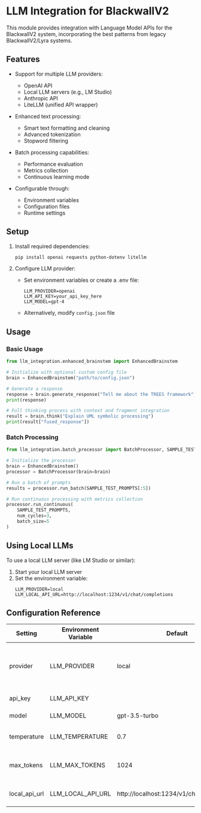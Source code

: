 # LLM Integration for BlackwallV2

This module provides integration with Language Model APIs for the BlackwallV2 system, incorporating the best patterns from legacy BlackwallV2/Lyra systems.

## Features

- Support for multiple LLM providers:
  - OpenAI API
  - Local LLM servers (e.g., LM Studio)
  - Anthropic API
  - LiteLLM (unified API wrapper)

- Enhanced text processing:
  - Smart text formatting and cleaning
  - Advanced tokenization
  - Stopword filtering

- Batch processing capabilities:
  - Performance evaluation
  - Metrics collection
  - Continuous learning mode

- Configurable through:
  - Environment variables
  - Configuration files
  - Runtime settings

## Setup

1. Install required dependencies:
   ```bash
   pip install openai requests python-dotenv litellm
   ```

2. Configure LLM provider:
   - Set environment variables or create a .env file:
     ```
     LLM_PROVIDER=openai
     LLM_API_KEY=your_api_key_here
     LLM_MODEL=gpt-4
     ```
   - Alternatively, modify `config.json` file

## Usage

### Basic Usage

```python
from llm_integration.enhanced_brainstem import EnhancedBrainstem

# Initialize with optional custom config file
brain = EnhancedBrainstem("path/to/config.json")

# Generate a response
response = brain.generate_response("Tell me about the TREES framework")
print(response)

# Full thinking process with context and fragment integration
result = brain.think("Explain UML symbolic processing")
print(result["fused_response"])
```

### Batch Processing

```python
from llm_integration.batch_processor import BatchProcessor, SAMPLE_TEST_PROMPTS

# Initialize the processor
brain = EnhancedBrainstem()
processor = BatchProcessor(brain=brain)

# Run a batch of prompts
results = processor.run_batch(SAMPLE_TEST_PROMPTS[:5])

# Run continuous processing with metrics collection
processor.run_continuous(
    SAMPLE_TEST_PROMPTS,
    num_cycles=3,
    batch_size=5
)
```

## Using Local LLMs

To use a local LLM server (like LM Studio or similar):

1. Start your local LLM server
2. Set the environment variable:
   ```
   LLM_PROVIDER=local
   LLM_LOCAL_API_URL=http://localhost:1234/v1/chat/completions
   ```

## Configuration Reference

| Setting | Environment Variable | Default | Description |
|---------|---------------------|---------|-------------|
| provider | LLM_PROVIDER | local | LLM provider (local, openai, anthropic, litellm) |
| api_key | LLM_API_KEY | | API key for the provider |
| model | LLM_MODEL | gpt-3.5-turbo | Model to use |
| temperature | LLM_TEMPERATURE | 0.7 | Response randomness (0-1) |
| max_tokens | LLM_MAX_TOKENS | 1024 | Maximum tokens in the response |
| local_api_url | LLM_LOCAL_API_URL | http://localhost:1234/v1/chat/completions | URL for local LLM server |
